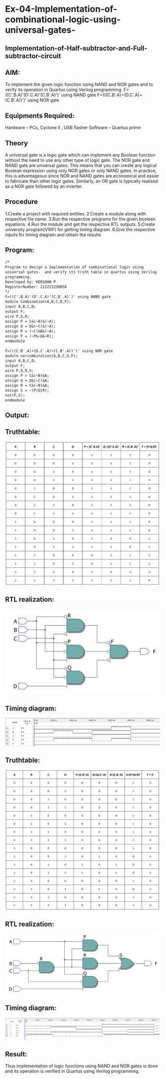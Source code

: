 # Ex-04-Implementation-of-combinational-logic-using-universal-gates-
 ## Implementation-of-Half-subtractor-and-Full-subtractor-circuit
## AIM:
To implement the given logic function using NAND and NOR gates and to verify its operation in Quartus using Verilog programming.
F=((C'.B.A)'(D'.C.A)'(C.B'.A)')' using NAND gate
F=(((C.B'.A)+(D.C'.A)+(C.B'.A))')' using NOR gate

## Equipments Required:
Hardware – PCs, Cyclone II , USB flasher
Software – Quartus prime
## Theory
 A universal gate is a logic gate which can implement any Boolean function without the need to use any other type of logic gate. The NOR gate and NAND gate are universal gates. This means that you can create any logical Boolean expression using only NOR gates or only NAND gates. In practice, this is advantageous since NOR and NAND gates are economical and easier to fabricate than other logic gates. Similarly, an OR gate is typically realised as a NOR gate followed by an inverter.

## Procedure
1.Create a project with required entities. 
2.Create a module along with respective file name. 
3.Run the respective programs for the given boolean equations. 
4.Run the module and get the respective RTL outputs. 
5.Create university program(VWF) for getting timing diagram. 
6.Give the respective inputs for timing diagram and obtain the results





## Program:
```
/*
Program to design a Implementation of combinational logic using universal gates-  and verify its truth table in quartus using Verilog programming.
Developed by: KERSOAN P
RegisterNumber: 212221230050
*/
F=((C'.B.A)'(D'.C.A)'(C.B'.A)')' using NAND gate
module Combination(A,B,C,D,F);
input A,B,C,D;
output F;
wire P,Q,R;
assign P = C&(~B)&(~A);
assign Q = D&(~C)&(~A);
assign R = (~C)&B&(~A);
assign F = (~P&~Q&~R);
endmodule

F=(((C.B'.A)+(D.C'.A)+(C.B'.A))')' using NOR gate
module norcombination(A,B,C,D,F);
input A,B,C,D;
output F;
wire P,Q,R,S;
assign P = C&(~B)&A;
assign Q = D&(~C)&A;
assign R = C&(~B)&A;
assign S = ~(P|Q|R);
not(F,S);
endmodule
```

## Output:

## Truthtable:
![git](1.png)



##  RTL realization:
![git](2.png)


## Timing diagram:
![git](3.jpeg) 
## Truthtable:
![git](4.png)



##  RTL realization:
![git](5.png)


## Timing diagram:
![git](6.jpeg) 

## Result:
Thus implementation of logic functions using NAND and NOR gates is done and its operation is verified in Quartus using Verilog programming.
 
